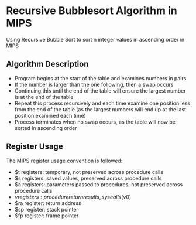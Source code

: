 # Recursive Bubblesort Algorithm in MIPS
Using Recursive Bubble Sort to sort n integer values in ascending order in MIPS

## Algorithm Description
* Program begins at the start of the table and examines numbers in pairs
* If the number is larger than the one following, then a swap occurs
* Continuing this until the end of the table will ensure the largest number is at the end of the table
* Repeat this process recursively and each time examine one position less from the end of the table (as the largest numbers will end up at the last position examined each time)
* Process terminates when no swap occurs, as the table will now be sorted in ascending order

## Register Usage
The MIPS register usage convention is followed:
* $t registers: temporary, not preserved across procedure calls
* $s registers: saved values, preserved across procedure calls
* $a registers: parameters passed to procedures, not preserved across procedure calls
* $v registers: procedure return results, syscalls ($v0)
* $ra register: return address
* $sp register: stack pointer
* $fp register: frame pointer
